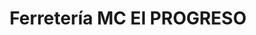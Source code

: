 ---
title: "Ferretería MC El PROGRESO"
url: /turin/ferreteria-mc-el-progreso/
shop: herramientas
---